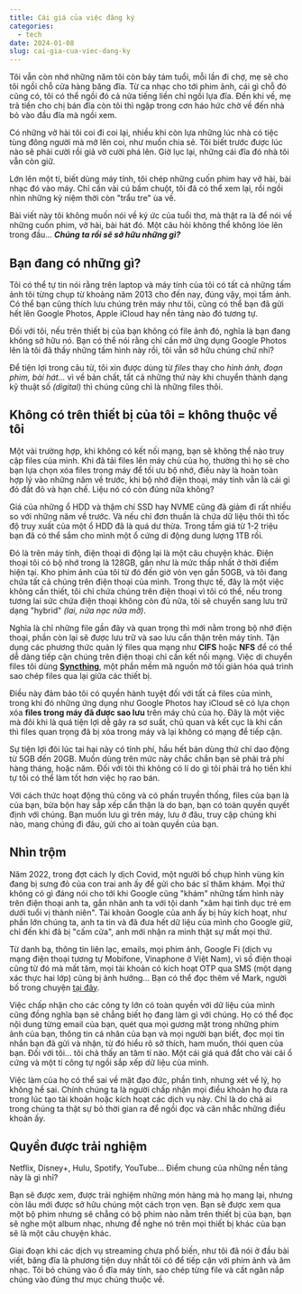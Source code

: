 ```yaml
---
title: Cái giá của việc đăng ký
categories:
  - tech
date: 2024-01-08
slug: cai-gia-cua-viec-dang-ky
---
```

Tôi vẫn còn nhớ những năm tôi còn bảy tám tuổi, mỗi lần đi chợ, mẹ sẽ cho tôi ngồi chỗ cửa hàng băng đĩa. Từ ca nhạc cho tới phim ảnh, cái gì chỗ đó cũng có, tôi có thể ngồi đó cả nửa tiếng liền chỉ ngồi lựa đĩa. Đến khi về, mẹ trả tiền cho chị bán đĩa còn tôi thì ngập trong cơn háo hức chờ về đến nhà bỏ vào đầu đĩa mà ngồi xem.

Có những vở hài tôi coi đi coi lại, nhiều khi còn lựa những lúc nhà có tiệc tùng đông người mà mở lên coi, như muốn chia sẻ. Tôi biết trước được lúc nào sẽ phải cười rồi giả vờ cười phá lên. Giờ lục lại, những cái đĩa đó nhà tôi vẫn còn giữ.

Lớn lên một tí, biết dùng máy tính, tôi chép những cuốn phim hay vở hài, bài nhạc đó vào máy. Chỉ cần vài cú bấm chuột, tôi đã có thể xem lại, rồi ngồi nhìn những kỷ niệm thời còn "trẩu tre" ùa về.

Bài viết này tôi không muốn nói về ký ức của tuổi thơ, mà thật ra là để nói về những cuốn phim, vở hài, bài hát đó. Một câu hỏi không thể không lóe lên trong đầu... ***Chúng ta rồi sẽ sở hữu những gì?***

## Bạn đang có những gì?

Tôi có thể tự tin nói rằng trên laptop và máy tính của tôi có tất cả những tấm ảnh tôi từng chụp từ khoảng năm 2013 cho đến nay, đúng vậy, mọi tấm ảnh. Có thể bạn cũng thích lưu chúng trên máy như tôi, cũng có thể bạn đã gửi hết lên Google Photos, Apple iCloud hay nền tảng nào đó tương tự.

Đối với tôi, nếu trên thiết bị của bạn không có file ảnh đó, nghĩa là bạn đang không sở hữu nó. Bạn có thể nói rằng chỉ cần mở ứng dụng Google Photos lên là tôi đã thấy những tấm hình này rồi, tôi vẫn sở hữu chúng chứ nhỉ?

Để tiện lợi trong câu từ, tôi xin được dùng từ _files_ thay cho _hình ảnh, đoạn phim, bài hát..._ vì về bản chất, tất cả những thứ này khi chuyển thành dạng kỹ thuật số _(digital)_ thì chúng cũng chỉ là những files thôi.

## Không có trên thiết bị của tôi = không thuộc về tôi

Một vài trường hợp, khi không có kết nối mạng, bạn sẽ không thể nào truy cập files của mình.  Khi đã tải files lên máy chủ của họ, thường thì họ sẽ cho bạn lựa chọn xóa files trong máy để tối ưu bộ nhớ, điều này là hoàn toàn hợp lý vào những năm về trước, khi bộ nhớ điện thoại, máy tính vẫn là cái gì đó đắt đỏ và hạn chế. Liệu nó có còn đúng nữa không?

Giá của những ổ HDD và thậm chí SSD hay NVME cũng đã giảm đi rất nhiều so với những năm về trước. Và nếu chỉ đơn thuần là chứa dữ liệu thôi thì tốc độ truy xuất của một ổ HDD đã là quá dư thừa. Trong tầm giá từ 1-2 triệu bạn đã có thể sắm cho mình một ổ cứng di động dung lượng 1TB rồi.

Đó là trên máy tính, điện thoại di động lại là một câu chuyện khác. Điện thoại tôi có bộ nhớ trong là 128GB, gần như là mức thấp nhất ở thời điểm hiện tại. Kho phim ảnh của tôi từ đó đến giờ vỏn vẹn gần 50GB, và tôi đang chứa tất cả chúng trên điện thoại của mình. Trong thực tế, đây là một việc không cần thiết, tôi chỉ chứa chúng trên điện thoại vì tôi có thể, nếu trong tương lai sức chứa điện thoại không còn đủ nữa, tôi sẽ chuyển sang lưu trữ dạng "hybrid" _(lai, nửa nạc nửa mỡ)_.

Nghĩa là chỉ những file gần đây và quan trọng thì mới nằm trong bộ nhớ điện thoại, phần còn lại sẽ được lưu trữ và sao lưu cẩn thận trên máy tính. Tận dụng các phương thức quản lý files qua mạng như **CIFS** hoặc **NFS** để có thể dễ dàng tiếp cận chúng trên điện thoại chỉ cần kết nối mạng. Việc di chuyển files tôi dùng [**Syncthing**](https://github.com/syncthing/syncthing), một phần mềm mã nguồn mở tối giản hóa quá trình sao chép files qua lại giữa các thiết bị.

Điều này đảm bảo tôi có quyền hành tuyệt đối với tất cả files của mình, trong khi đó những ứng dụng như Google Photos hay iCloud sẽ có lựa chọn xóa **files trong máy đã được sao lưu** trên máy chủ của họ. Đây là một việc mà đôi khi là quá tiện lợi dễ gây ra sơ suất, chủ quan và kết cục là khi cần thì files quan trọng đã bị xóa trong máy và lại không có mạng để tiếp cận.

Sự tiện lợi đôi lúc tai hại này có tính phí, hầu hết bản dùng thử chỉ dao động từ 5GB đến 20GB. Muốn dùng trên mức này chắc chắn bạn sẽ phải trả phí hàng tháng, hoặc năm. Đối với tôi thì không có lí do gì tôi phải trả họ tiền khi tự tôi có thể làm tốt hơn việc họ rao bán.

Với cách thức hoạt động thủ công và có phần truyền thống, files của bạn là của bạn, bừa bộn hay sắp xếp cẩn thận là do bạn, bạn có toàn quyền quyết định với chúng. Bạn muốn lưu gì trên máy, lưu ở đâu, truy cập chúng khi nào, mang chúng đi đâu, gửi cho ai toàn quyền của bạn.

## Nhìn trộm

Năm 2022, trong đợt cách ly dịch Covid, một người bố chụp hình vùng kín đang bị sưng đỏ của con trai anh ấy để gửi cho bác sĩ thăm khám. Mọi thứ không có gì đáng nói cho tới khi Google cũng "khám" những tấm hình này trên điện thoại anh ta, gắn nhãn anh ta với tội danh "xâm hại tình dục trẻ em dưới tuổi vị thành niên". Tài khoản Google của anh ấy bị hủy kích hoạt, như phần lớn chúng ta, anh ta tin và đã đưa hết dữ liệu của mình cho Google giữ, chỉ đến khi đã bị "cấm cửa", anh mới nhận ra mình thật sự mất mọi thứ.

Từ danh bạ, thông tin liên lạc, emails, mọi phim ảnh, Google Fi (dịch vụ mạng điện thoại tương tự Mobifone, Vinaphone ở Việt Nam), vì số điện thoại cũng từ đó mà mất tăm, mọi tài khoản có kích hoạt OTP qua SMS (một dạng xác thực hai lớp) cũng bị ảnh hưởng... Bạn có thể đọc thêm về Mark, người bố trong chuyện [tại đây](https://www.nytimes.com/2022/08/21/technology/google-surveillance-toddler-photo.html).

Việc chấp nhận cho các công ty lớn có toàn quyền với dữ liệu của mình cũng đồng nghĩa bạn sẽ chẳng biết họ đang làm gì với chúng. Họ có thể đọc nội dung từng email của bạn, quét qua mọi gương mặt trong những phim ảnh của bạn, thông tin cá nhân của bạn và mọi người bạn biết, đọc mọi tin nhắn bạn đã gửi và nhận, từ đó hiểu rõ sở thích, ham muốn, thói quen của bạn. Đối với tôi... tôi chả thấy an tâm tí nào. Một cái giá quá đắt cho vài cái ổ cứng và một tí công tự ngồi sắp xếp dữ liệu của mình.

Việc làm của họ có thể sai về mặt đạo đức, phần tình, nhưng xét về lý, họ không hề sai. Chính chúng ta là người chấp nhận mọi điều khoản họ đưa ra trong lúc tạo tài khoản hoặc kích hoạt các dịch vụ này. Chỉ là do chả ai trong chúng ta thật sự bỏ thời gian ra để ngồi đọc và cân nhắc những điều khoản ấy.

## Quyền được trải nghiệm

Netflix, Disney+, Hulu, Spotify, YouTube... Điểm chung của những nền tảng này là gì nhỉ?

Bạn sẽ được xem, được trải nghiệm những món hàng mà họ mang lại, nhưng còn lâu mới được sở hữu chúng một cách trọn vẹn. Bạn sẽ được xem qua một bộ phim nhưng sẽ chẳng có bộ phim nào nằm trên thiết bị của bạn, bạn sẽ nghe một album nhạc, nhưng để nghe nó trên mọi thiết bị khác của bạn sẽ là một câu chuyện khác.

Giai đoạn khi các dịch vụ streaming chưa phổ biến, như tôi đã nói ở đầu bài viết, băng đĩa là phương tiện duy nhất tôi có để tiếp cận với phim ảnh và âm nhạc. Tôi bỏ chúng vào ổ đĩa máy tính, sao chép từng file và cất ngăn nắp chúng vào đúng thư mục chúng thuộc về.
